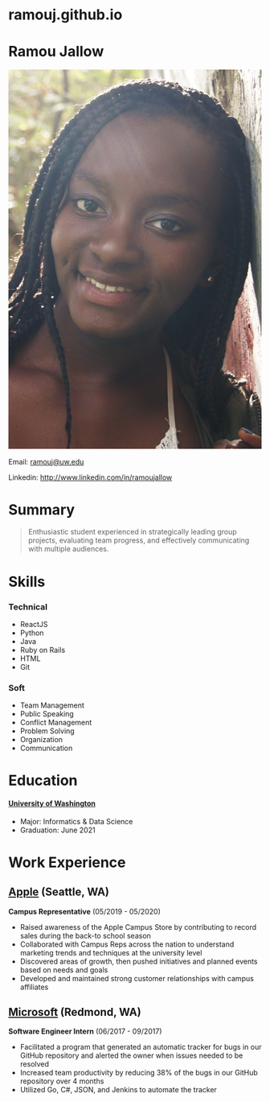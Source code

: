 # ramouj.github.io

# Ramou Jallow

![Profile Photo](profile.jpg)

Email: ramouj@uw.edu

Linkedin: http://www.linkedin.com/in/ramoujallow

# Summary

> Enthusiastic student experienced in strategically leading group projects, evaluating team progress, and effectively communicating with multiple audiences.

# Skills

### Technical
- ReactJS
- Python
- Java
- Ruby on Rails
- HTML
- Git

### Soft
- Team Management
- Public Speaking
- Conflict Management
- Problem Solving
- Organization
- Communication

# Education

#### [University of Washington]
- Major: Informatics & Data Science
- Graduation: June 2021

# Work Experience

## [Apple] (Seattle, WA)
**Campus Representative** (05/2019 - 05/2020)

- Raised awareness of the Apple Campus Store by contributing to record sales during the back-to school season
- Collaborated with Campus Reps across the nation to understand marketing trends and techniques at the university level
- Discovered areas of growth, then pushed initiatives and planned events based on needs and goals
- Developed and maintained strong customer relationships with campus affiliates

## [Microsoft] (Redmond, WA)
**Software Engineer Intern** (06/2017 - 09/2017)
- Facilitated a program that generated an automatic tracker for bugs in our GitHub repository and alerted the owner when issues needed to be resolved
- Increased team productivity by reducing 38% of the bugs in our GitHub repository over 4 months
- Utilized Go, C#, JSON, and Jenkins to automate the tracker


[Apple]: https://www.apple.com/
[Microsoft]: https://www.microsoft.com/en-us/
[University of Washington]: http://www.washington.edu/
